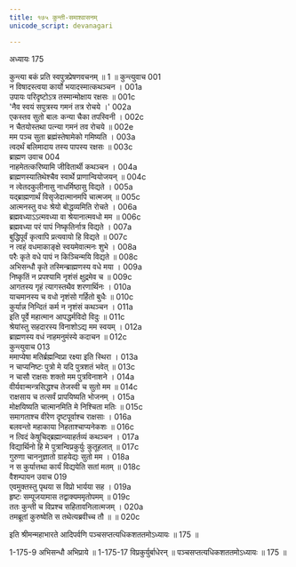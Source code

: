 ```yaml
---
title: १७५ कुन्ती-समाश्वासनम्
unicode_script: devanagari

---
```



अध्यायः 175

कुन्त्या बकं प्रति स्वपुत्रप्रेषणवचनम् ॥ 1 ॥
कुन्त्युवाच 	001  
न विषादस्त्वया कार्यो भयादस्मात्कथञ्चन ।	001a  
उपायः परिदृष्टोऽत्र तस्मान्मोक्षाय रक्षसः ॥	001c  
\'नैव स्वयं सपुत्रस्य गमनं तत्र रोचये ।\'	002a  
एकस्तव सुतो बालः कन्या चैका तपस्विनी ।	002c  
न चैतयोस्तथा पत्न्या गमनं तव रोचये ॥	002e  
मम पञ्च सुता ब्रह्मंस्तेषामेको गमिष्यति ।	003a  
त्वदर्थं बलिमादाय तस्य पापस्य रक्षसः ॥	003c  
ब्राह्मण उवाच 	004  
नाहमेतत्करिष्यामि जीवितार्थी कथञ्चन ।	004a  
ब्राह्मणस्यातिथेश्चैव स्वार्थे प्राणान्वियोजयन् ॥	004c  
न त्वेतदकुलीनासु नाधर्मिष्ठासु विद्यते ।	005a  
यद्ब्राह्मणार्थं विसृजेदात्मानमपि चात्मजम् ॥	005c  
आत्मनस्तु वधः श्रेयो बोद्धव्यमिति रोचते ।	006a  
ब्रह्मवध्याऽऽत्मवध्या वा श्रेयानात्मवधो मम ॥	006c  
ब्रह्मवध्या परं पापं निष्कृतिर्नात्र विद्यते ।	007a  
बुद्धिपूर्वं कृत्वापि प्रत्यवायो हि विद्यते ॥	007c  
न त्वहं वधमाकाङ्क्षे स्वयमेवात्मनः शुभे ।	008a  
परैः कृते वधे पापं न किञ्चिन्मयि विद्यते ॥	008c  
अभिसन्धौ कृते तस्मिन्ब्राह्मणस्य वधे मया ।	009a  
निष्कृतिं न प्रपश्यामि नृशंसं क्षुद्रमेव च ॥	009c  
आगतस्य गृहं त्यागस्तथैव शरणार्थिनः ।	010a  
याचमानस्य च वधो नृशंसो गर्हितो बुधैः ॥	010c  
कुर्यान्न निन्दितं कर्म न नृशंसं कथञ्चन ।	011a  
इति पूर्वे महात्मान आपद्धर्मविदो विदुः ॥	011c  
श्रेयांस्तु सहदारस्य विनाशोऽद्य मम स्वयम् ।	012a  
ब्राह्मणस्य वधं नाहमनुमंस्ये कदाचन ॥	012c  
कुन्त्युवाच 	013  
ममाप्येषा मतिर्ब्रह्मन्विप्रा रक्ष्या इति स्थिरा ।	013a  
न चाप्यनिष्टः पुत्रो मे यदि पुत्रशतं भवेत् ॥	013c  
न चासौ राक्षसः शक्तो मम पुत्रविनाशने ।	014a  
वीर्यवान्मन्त्रसिद्धश्च तेजस्वी च सुतो मम ॥	014c  
राक्षसाय च तत्सर्वं प्रापयिष्यति भोजनम् ।	015a  
मोक्षयिष्यति चात्मानमिति मे निश्चिता मतिः ॥	015c  
समागताश्च वीरेण दृष्टपूर्वाश्च राक्षसाः ।	016a  
बलवन्तो महाकाया निहताश्चाप्यनेकशः ॥	016c  
न त्विदं केषुचिद्ब्रह्मान्व्याहर्तव्यं कथञ्चन ।	017a  
विद्यार्थिनो हि मे पुत्रान्विप्रकुर्युः कुतूहलात् ॥	017c  
गुरुणा चाननुज्ञातो ग्राहयेद्यः सुतो मम ।	018a  
न स कुर्यात्तथा कार्यं विद्ययेति सतां मतम् ॥	018c  
वैशम्पायन उवाच 	019  
एवमुक्तस्तु पृथया स विप्रो भार्यया सह ।	019a  
हृष्टः सम्पूजयामास तद्वाक्यममृतोपमम् ॥	019c  
ततः कुन्ती च विप्रश्च सहितावनिलात्मजम् ।	020a  
तमब्रूतां कुरुष्वेति स तथेत्यब्रवीच्च तौ ॥ ॥	020c  

इति श्रीमन्महाभारते आदिपर्वणि पञ्चसप्तत्यधिकशततमोऽध्यायः ॥ 175 ॥

1-175-9 अभिसन्धौ अभिप्राये ॥ 1-175-17 विप्रकुर्युर्बाधेरन् ॥ पञ्चसप्तत्यधिकशततमोऽध्यायः ॥ 175 ॥